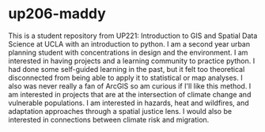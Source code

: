 # up206-maddy 
This is a student repository from UP221: Introduction to GIS and Spatial Data Science at UCLA with an introduction to python.
I am a second year urban planning student with concentrations in design and the environment.
I am interested in having projects and a learning community to practice python. I had done some self-guided learning in the past, but it felt too theoretical disconnected from being able to apply it to statistical or map analyses. I also was never really a fan of ArcGIS so am curious if I'll like this method.
I am interested in projects that are at the intersection of climate change and vulnerable populations. I am interested in hazards, heat and wildfires, and adaptation approaches through a spatial justice lens. I would also be interested in connections between climate risk and migration.
